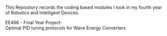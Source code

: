 This Repository records the coding based modules I took in my fourth year of Robotics and Intelligent Devices.


EE496 - Final Year Project:                                                                                                                                                                                     
 Optimal PID tuning protocols for Wave Energy Converters
